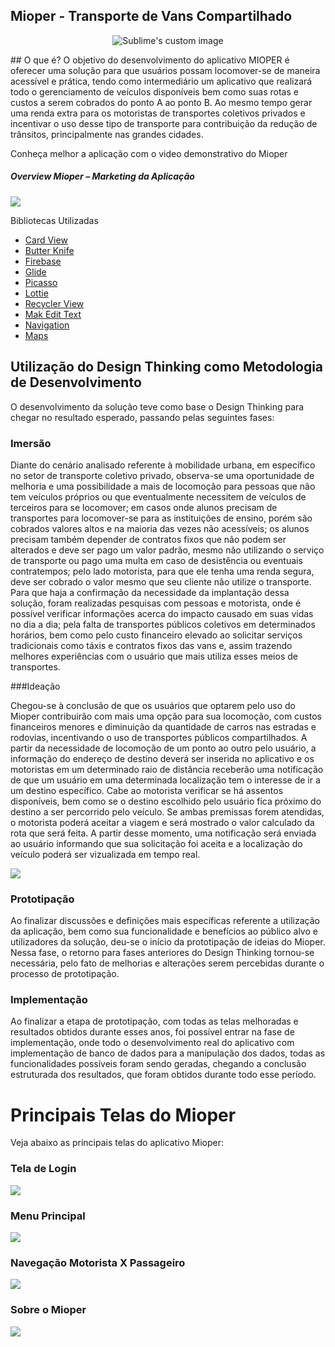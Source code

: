 ## Mioper  - Transporte de Vans Compartilhado
<p align="center">
  <img src="https://i.imgur.com/k4xyDMA.png" alt="Sublime's custom image"/>
</p>
## O que é?
O objetivo do desenvolvimento do aplicativo MIOPER é oferecer uma solução para que  usuários possam locomover-se de maneira acessível e prática, tendo como intermediário um aplicativo que realizará todo o gerenciamento de veículos disponíveis bem como suas rotas e custos a serem cobrados do ponto A ao ponto B. Ao mesmo tempo gerar uma renda extra para os motoristas de transportes coletivos privados e incentivar o uso desse tipo de transporte para contribuição da redução de trânsitos, principalmente nas grandes cidades.

Conheça melhor a aplicação com o video demonstrativo do Mioper

##### Overview Mioper  – Marketing da Aplicação
![](https://i.imgur.com/gOFir7d.png)

Bibliotecas Utilizadas

- [Card View](https://developer.android.com/reference/androidx/cardview/widget/CardView?hl=en "CArd View")
- [Butter Knife](https://jakewharton.github.io/butterknife/ "Butter Knife")
- [Firebase](https://firebase.google.com/?hl=pt-br "Firebase")
- [Glide](https://bumptech.github.io/glide/ "Glide")
- [Picasso](https://square.github.io/picasso/ "Picasso")
- [Lottie](https://lottiefiles.com/ "Lottie")
- [Recycler View](https://developer.android.com/reference/androidx/recyclerview/widget/package-summary?hl=en "Recycler View")
- [Mak Edit Text](https://codinginflow.com/tutorials/android/mask-edittext "Mak Edit Text")
- [Navigation](https://developer.android.com/guide/navigation "Navigation")
- [Maps](https://developer.android.com/training/maps "Maps")

## Utilização do Design Thinking como Metodologia de Desenvolvimento
O desenvolvimento da solução teve como base o Design Thinking para chegar no resultado esperado, passando pelas seguintes fases:

### Imersão
Diante do cenário analisado referente à mobilidade urbana, em específico no setor de transporte coletivo privado, observa-se uma oportunidade de melhoria e uma possibilidade a mais de locomoção para pessoas que não tem veículos próprios ou que eventualmente necessitem de veículos de terceiros para se locomover; em casos onde alunos  precisam de transportes para locomover-se para as instituições de ensino, porém são cobrados valores altos e na maioria das vezes não acessíveis; os alunos precisam também depender de contratos fixos que não podem ser alterados e deve ser pago um valor padrão, mesmo não utilizando o serviço de transporte ou pago uma multa em caso de desistência ou eventuais contratempos; pelo lado motorista, para que ele tenha uma renda segura, deve ser cobrado o valor mesmo que seu cliente não utilize o transporte.
Para que haja a confirmação da necessidade da implantação dessa solução, foram realizadas pesquisas com pessoas e motorista, onde é possível verificar informações acerca do impacto causado em suas vidas no dia a dia; pela falta de transportes públicos coletivos em determinados horários, bem como pelo custo financeiro elevado ao solicitar serviços tradicionais como táxis e contratos fixos das vans e, assim trazendo melhores experiências com o usuário que mais utiliza esses meios de transportes.

###Ideação

Chegou-se à conclusão de que os usuários que optarem pelo uso do Mioper contribuirão com mais uma opção para sua locomoção, com custos financeiros menores e diminuição da quantidade de carros nas estradas e rodovias, incentivando o uso de transportes públicos compartilhados. 
A partir da necessidade de locomoção de um ponto ao outro pelo usuário, a informação do endereço de destino deverá ser inserida no aplicativo e os motoristas em um determinado raio de distância receberão uma notificação de que um usuário em uma determinada localização tem o interesse de ir a um destino específico. Cabe ao motorista verificar se há assentos disponíveis, bem como se o destino escolhido pelo usuário fica próximo do destino a ser percorrido pelo veículo. Se ambas premissas forem atendidas, o motorista poderá aceitar a viagem e será mostrado o valor calculado da rota que será feita. A partir desse momento, uma notificação será enviada ao usuário informando que sua solicitação foi aceita e a localização do veículo poderá ser vizualizada em tempo real.

![](https://i.imgur.com/fuWsft2.png)


### Prototipação

Ao finalizar discussões e definições mais específicas referente a utilização da aplicação, bem como sua funcionalidade e benefícios ao público alvo e utilizadores da solução, deu-se o início da prototipação de ideias do Mioper. Nessa fase, o retorno para fases anteriores do Design Thinking tornou-se necessária, pelo fato de melhorias e alterações serem percebidas durante o processo de prototipação.

### Implementação
Ao finalizar a etapa de prototipação, com todas as telas melhoradas e resultados obtidos durante esses anos, foi possível entrar na fase de implementação, onde todo o desenvolvimento real do aplicativo com implementação de banco de dados para a manipulação dos dados, todas as funcionalidades possíveis foram sendo geradas, chegando a conclusão estruturada dos resultados, que foram obtidos durante todo esse período. 

# Principais Telas do Mioper
Veja abaixo as principais telas do aplicativo Mioper:

### Tela de Login
![](https://i.imgur.com/IMpLiR1.jpg)

### Menu Principal
![](https://i.imgur.com/MceiyjE.jpg)

### Navegação Motorista X Passageiro
![](https://i.imgur.com/IpT6cmE.png)

###  Sobre o Mioper
![](https://i.imgur.com/z6tTCOZ.png)
